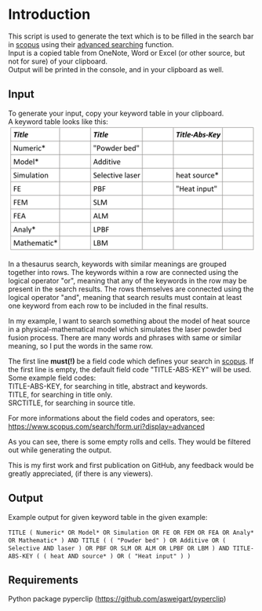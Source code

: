 # Introduction

This script is used to generate the text which is to be filled in the search bar in [scopus](https://www.scopus.com/) using their
[advanced searching](https://www.scopus.com/search/form.uri?display=advanced) function.  
Input is a copied table from OneNote, Word or Excel (or other source, but not for sure) of your clipboard.  
Output will be printed in the console, and in your clipboard as well.

## Input
To generate your input, copy your keyword table in your clipboard.  
A keyword table looks like this:  
![Alt text](./media/table_example.png)

In a thesaurus search, keywords with similar meanings are grouped together into rows. The keywords within a row are 
connected using the logical operator "or", meaning that any of the keywords in the row may be present in the search results. 
The rows themselves are connected using the logical operator "and", meaning that search results must contain at least 
one keyword from each row to be included in the final results.

In my example, I want to search something about the model of heat source in a physical-mathematical model which simulates
the laser powder bed fusion process. There are many words and phrases with same or similar meaning, so I put the words in
the same row. 

The first line <b> must(!) </b> be a field code which defines your search in [scopus](https://www.scopus.com/). If the first
line is empty, the default field code "TITLE-ABS-KEY" will be used.  
Some example field codes:  
TITLE-ABS-KEY, for searching in title, abstract and keywords.  
TITLE, for searching in title only.  
SRCTITLE, for searching in source title.  

For more informations about the field codes and operators, see: https://www.scopus.com/search/form.uri?display=advanced

As you can see, there is some empty rolls and cells. They would be filtered out while generating the output.

This is my first work and first publication on GitHub, any feedback would be greatly appreciated, (if there is any viewers).

## Output

Example output for given keyword table in the given example:

```
TITLE ( Numeric* OR Model* OR Simulation OR FE OR FEM OR FEA OR Analy* OR Mathematic* ) AND TITLE ( ( "Powder bed" ) OR Additive OR ( Selective AND laser ) OR PBF OR SLM OR ALM OR LPBF OR LBM ) AND TITLE-ABS-KEY ( ( heat AND source* ) OR ( "Heat input" ) ) 
```

## Requirements

Python package pyperclip (https://github.com/asweigart/pyperclip)